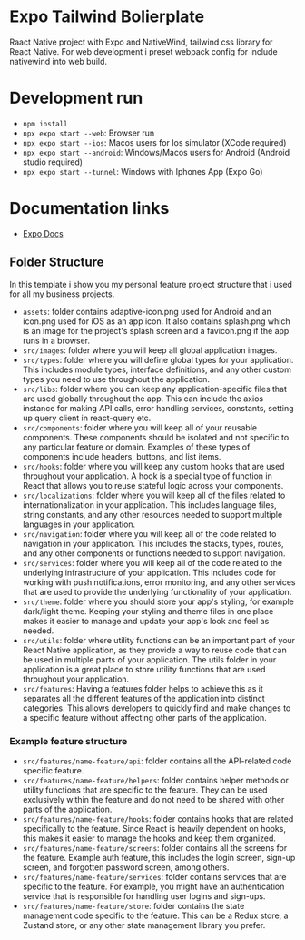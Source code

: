 # Expo Tailwind Bolierplate

Raact Native project with Expo and NativeWind, tailwind css library for React Native.
For web development i preset webpack config for include nativewind into web build.

# Development run

- ``` npm install ```
- ``` npx expo start --web ```: Browser run
- ``` npx expo start --ios ```: Macos users for Ios simulator (XCode required)
- ``` npx expo start --android ```: Windows/Macos users for Android (Android studio required)
- ``` npx expo start --tunnel ```: Windows with Iphones App (Expo Go)

# Documentation links

- [Expo Docs](https://docs.expo.dev/)

## Folder Structure
In this template i show you my personal feature project structure that i used for all my business projects.

- ``` assets ```: folder contains adaptive-icon.png used for Android and an icon.png used for iOS as an app icon. It also contains splash.png which is an image for the project's splash screen and a favicon.png if the app runs in a browser.
- ``` src/images ```: folder where you will keep all global application images.
- ``` src/types ```: folder where you will define global types for your application. This includes module types, interface definitions, and any other custom types you need to use throughout the application.
- ``` src/libs ```: folder where you can keep any application-specific files that are used globally throughout the app. This can include the axios instance for making API calls, error handling services, constants, setting up query client in react-query etc.
- ``` src/components ```: folder where you will keep all of your reusable components. These components should be isolated and not specific to any particular feature or domain. Examples of these types of components include headers, buttons, and list items.
- ``` src/hooks ```: folder where you will keep any custom hooks that are used throughout your application. A hook is a special type of function in React that allows you to reuse stateful logic across your components.
- ``` src/localizations ```: folder where you will keep all of the files related to internationalization in your application. This includes language files, string constants, and any other resources needed to support multiple languages in your application.
- ``` src/navigation ```: folder where you will keep all of the code related to navigation in your application. This includes the stacks, types, routes, and any other components or functions needed to support navigation.
- ``` src/services ```: folder where you will keep all of the code related to the underlying infrastructure of your application. This includes code for working with push notifications, error monitoring, and any other services that are used to provide the underlying functionality of your application.
- ``` src/theme ```: folder where you should store your app's styling, for example dark/light theme. Keeping your styling and theme files in one place makes it easier to manage and update your app's look and feel as needed.
- ``` src/utils ```: folder where utility functions can be an important part of your React Native application, as they provide a way to reuse code that can be used in multiple parts of your application. The utils folder in your application is a great place to store utility functions that are used throughout your application.
- ``` src/features ```: Having a features folder helps to achieve this as it separates all the different features of the application into distinct categories. This allows developers to quickly find and make changes to a specific feature without affecting other parts of the application.

### Example feature structure

- ``` src/features/name-feature/api ```: folder contains all the API-related code specific feature.
- ``` src/features/name-feature/helpers ```: folder contains helper methods or utility functions that are specific to the feature. They can be used exclusively within the feature and do not need to be shared with other parts of the application.
- ``` src/features/name-feature/hooks ```: folder contains hooks that are related specifically to the feature. Since React is heavily dependent on hooks, this makes it easier to manage the hooks and keep them organized.
- ``` src/features/name-feature/screens ```: folder contains all the screens for the feature. Example auth feature, this includes the login screen, sign-up screen, and forgotten password screen, among others.
- ``` src/features/name-feature/services ```: folder contains services that are specific to the feature. For example, you might have an authentication service that is responsible for handling user logins and sign-ups.
- ``` src/features/name-feature/store ```: folder contains the state management code specific to the feature. This can be a Redux store, a Zustand store, or any other state management library you prefer.

